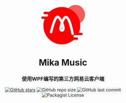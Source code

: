 <p align="center">
  <a>
    <img src="./mika-music-icon.png" alt="Icon" width=141 height=128>
  </a>
  <h1 align="center">Mika Music</h2>
  <h3 align="center">使用WPF编写的第三方网易云客户端</h3>
  <p align="center">
  <a href="https://github.com/sout233/Mika-Music/stargazers"><img alt="GitHub stars" src="https://img.shields.io/github/stars/sout233/Mika-Music"></a>
  <img alt="GitHub repo size" src="https://img.shields.io/github/repo-size/sout233/Mika-Music">
  <img alt="GitHub last commit" src="https://img.shields.io/github/last-commit/sout233/Mika-Music">
  <img alt="Packagist License" src="https://img.shields.io/packagist/l/sout233/Mika-Music">
  </p>
</p>
  
